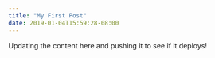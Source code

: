 ```yaml
---
title: "My First Post"
date: 2019-01-04T15:59:28-08:00
---
```


Updating the content here and pushing it to see if it deploys!

